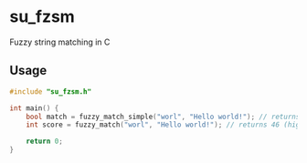# su_fzsm
Fuzzy string matching in C

## Usage
```c
#include "su_fzsm.h"

int main() {
    bool match = fuzzy_match_simple("worl", "Hello world!"); // returns true
    int score = fuzzy_match("worl", "Hello world!"); // returns 46 (higher == better)

    return 0;
}
```
